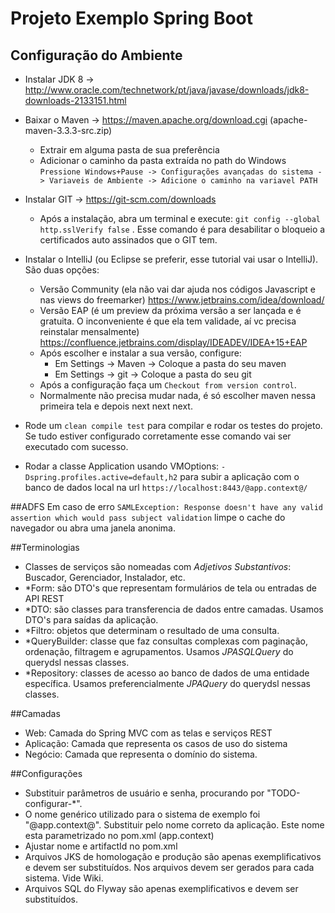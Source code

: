 # Projeto Exemplo Spring Boot

## Configuração do Ambiente

- Instalar JDK 8 -> http://www.oracle.com/technetwork/pt/java/javase/downloads/jdk8-downloads-2133151.html
- Baixar o Maven -> https://maven.apache.org/download.cgi (apache-maven-3.3.3-src.zip)
  - Extrair em alguma pasta de sua preferência
  - Adicionar o caminho da pasta extraída no path do Windows ```Pressione Windows+Pause -> Configurações avançadas do sistema -> Variaveis de Ambiente -> Adicione o caminho na variavel PATH```

- Instalar GIT -> https://git-scm.com/downloads
    - Após a instalação, abra um terminal e execute: ```git config --global http.sslVerify false``` . Esse comando é para desabilitar o bloqueio a certificados auto assinados que o GIT tem.

- Instalar o IntelliJ (ou Eclipse se preferir, esse tutorial vai usar o IntelliJ). São duas opções:
    - Versão Community (ela não vai dar ajuda nos códigos Javascript e nas views do freemarker)  https://www.jetbrains.com/idea/download/
    - Versão EAP (é um preview da próxima versão a ser lançada e é gratuita. O inconveniente é que ela tem validade, aí vc precisa reinstalar mensalmente)  https://confluence.jetbrains.com/display/IDEADEV/IDEA+15+EAP
    - Após escolher e instalar a sua versão, configure:
        - Em Settings -> Maven -> Coloque a pasta do seu maven
        - Em Settings -> git -> Coloque a pasta do seu git
    - Após a configuração faça um ```Checkout from version control```. 
    - Normalmente não precisa mudar nada, é só escolher maven nessa primeira tela e depois next next next.
    
- Rode um ```clean compile test``` para compilar e rodar os testes do projeto. Se tudo estiver configurado corretamente esse comando vai ser executado com sucesso.

- Rodar a classe Application usando VMOptions: ```-Dspring.profiles.active=default,h2``` para subir a aplicação com o banco de dados local na url ```https://localhost:8443/@app.context@/```

##ADFS
Em caso de erro ```SAMLException: Response doesn't have any valid assertion which would pass subject validation```
limpe o cache do navegador ou abra uma janela anonima.

##Terminologias
- Classes de serviços são nomeadas com *Adjetivos Substantivos*: Buscador, Gerenciador, Instalador, etc.
- *Form: são DTO's que representam formulários de tela ou entradas de API REST
- *DTO: são classes para transferencia de dados entre camadas. Usamos DTO's para saídas da aplicação.
- *Filtro: objetos que determinam o resultado de uma consulta.
- *QueryBuilder: classe que faz consultas complexas com paginação, ordenação, filtragem e agrupamentos. Usamos *JPASQLQuery* do querydsl nessas classes.
- *Repository: classes de acesso ao banco de dados de uma entidade específica. Usamos preferencialmente *JPAQuery* do querydsl nessas classes.


##Camadas
- Web: Camada do Spring MVC com as telas e serviços REST
- Aplicação: Camada que representa os casos de uso do sistema
- Negócio: Camada que representa o domínio do sistema.

##Configurações
- Substituir parâmetros de usuário e senha, procurando por "TODO-configurar-*".
- O nome genérico utilizado para o sistema de exemplo foi "@app.context@". Substituir pelo nome correto da aplicação. Este nome esta parametrizado no pom.xml (app.context)
- Ajustar nome e artifactId no pom.xml
- Arquivos JKS de homologação e produção são apenas exemplificativos e devem ser substituídos. Nos arquivos devem ser gerados para cada sistema. Vide Wiki.
- Arquivos SQL do Flyway são apenas exemplificativos e devem ser substituídos.